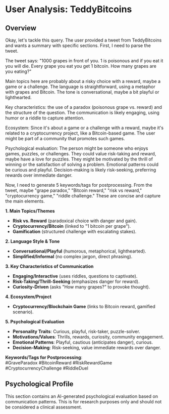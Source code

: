 # User Analysis: TeddyBitcoins

## Overview

<think>
Okay, let's tackle this query. The user provided a tweet from TeddyBitcoins and wants a summary with specific sections. First, I need to parse the tweet.

The tweet says: "1000 grapes in front of you. 1 is poisonous and if you eat it you will die. Every grape you eat you get 1 bitcoin. How many grapes are you eating?" 

Main topics here are probably about a risky choice with a reward, maybe a game or a challenge. The language is straightforward, using a metaphor with grapes and Bitcoin. The tone is conversational, maybe a bit playful or lighthearted. 

Key characteristics: the use of a paradox (poisonous grape vs. reward) and the structure of the question. The communication is likely engaging, using humor or a riddle to capture attention.

Ecosystem: Since it's about a game or a challenge with a reward, maybe it's related to a cryptocurrency project, like a Bitcoin-based game. The user might be part of a community that promotes such games.

Psychological evaluation: The person might be someone who enjoys games, puzzles, or challenges. They could value risk-taking and reward, maybe have a love for puzzles. They might be motivated by the thrill of winning or the satisfaction of solving a problem. Emotional patterns could be curious and playful. Decision-making is likely risk-seeking, preferring rewards over immediate danger.

Now, I need to generate 5 keywords/tags for postprocessing. From the tweet, maybe "grape paradox," "Bitcoin reward," "risk vs reward," "cryptocurrency game," "riddle challenge." These are concise and capture the main elements.
</think>

**1. Main Topics/Themes**  
- **Risk vs. Reward** (paradoxical choice with danger and gain).  
- **Cryptocurrency/Bitcoin** (linked to "1 bitcoin per grape").  
- **Gamification** (structured challenge with escalating stakes).  

**2. Language Style & Tone**  
- **Conversational/Playful** (humorous, metaphorical, lighthearted).  
- **Simplified/Informal** (no complex jargon, direct phrasing).  

**3. Key Characteristics of Communication**  
- **Engaging/Interactive** (uses riddles, questions to captivate).  
- **Risk-Taking/Thrill-Seeking** (emphasizes danger for reward).  
- **Curiosity-Driven** (asks "How many grapes?" to provoke thought).  

**4. Ecosystem/Project**  
- **Cryptocurrency/Blockchain Game** (links to Bitcoin reward, gamified scenario).  

**5. Psychological Evaluation**  
- **Personality Traits**: Curious, playful, risk-taker, puzzle-solver.  
- **Motivations/Values**: Thrills, rewards, curiosity, community engagement.  
- **Emotional Patterns**: Playful, cautious (anticipates danger), curious.  
- **Decision-Making**: Risk-seeking, value immediate rewards over danger.  

**Keywords/Tags for Postprocessing**:  
#GraveParadox #BitcoinReward #RiskRewardGame #CryptocurrencyChallenge #RiddleDuel

## Psychological Profile

This section contains an AI-generated psychological evaluation based on communication patterns. This is for research purposes only and should not be considered a clinical assessment.